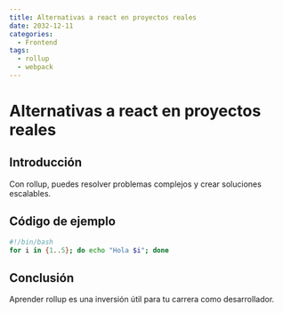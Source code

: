 ```yaml
---
title: Alternativas a react en proyectos reales
date: 2032-12-11
categories:
  - Frontend
tags:
  - rollup
  - webpack
---
```


# Alternativas a react en proyectos reales

## Introducción

Con rollup, puedes resolver problemas complejos y crear soluciones escalables.

## Código de ejemplo

```bash
#!/bin/bash
for i in {1..5}; do echo "Hola $i"; done
```

## Conclusión

Aprender rollup es una inversión útil para tu carrera como desarrollador.